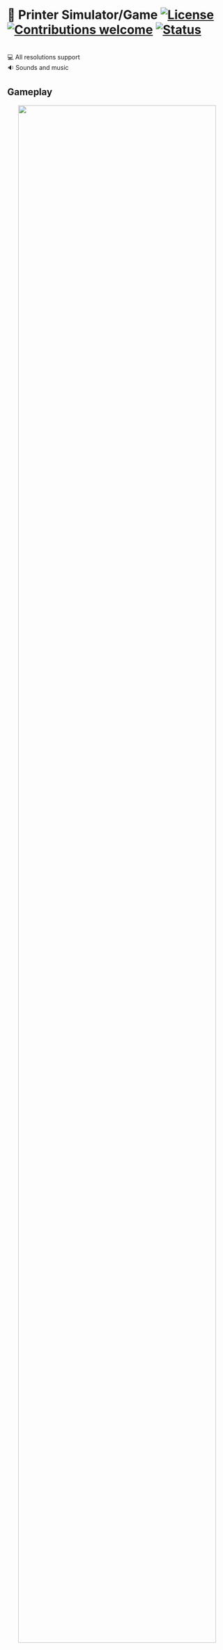 # 📠 Printer Simulator/Game [![License](https://img.shields.io/badge/licence-MIT-blue)](https://choosealicense.com/licenses/mit/) [![Contributions welcome](https://img.shields.io/badge/contributions-welcome-orange.svg)](https://github.com/Ukasz09/Printer-Simulator-Game) [![Status](https://img.shields.io/badge/status-finished-brightgreen)](https://github.com/Ukasz09/Printer-Simulator-Game)

<br/>
💻 All resolutions support <br/>
🔉 Sounds and music <br/>

## Gameplay
<p align="center"><img width=95% src="https://raw.githubusercontent.com/Ukasz09/PrinterSimulator/master/readmeImages/gameplay1.gif"></p>
<p align="center"><img width=95% src="https://raw.githubusercontent.com/Ukasz09/PrinterSimulator/master/readmeImages/gameplay2.gif"></p>
<br/>

## Screenshots 

![alt text](https://raw.githubusercontent.com/Ukasz09/PrinterSimulator/master/readmeImages/1.png)
![alt text](https://raw.githubusercontent.com/Ukasz09/PrinterSimulator/master/readmeImages/2.png)
![alt text](https://raw.githubusercontent.com/Ukasz09/PrinterSimulator/master/readmeImages/3.png)

## How to use it
If there is a problem with running, try to open it by console with command:
- Windows
```cmd
java -jar PrinterSimulator2.jar
```

- Linux 
```bash
java -jar PrinterSimulator2.jar
```
<br/>
If you will see errors about not having error like this:
```bash
java.lang.NoClassDefFoundError: javafx/application/Application
```
<br/>
it means that you don't have javafx libraries and you need to follow this steps: <br/>
1) Download javaFx libraries for linux [javafx-oracle.com](https://www.oracle.com/java/technologies/java-archive-javafx-downloads.html#javafx_sdk-1.3.1-oth-JPR)
2) Unpack files into your java library destination, for example: `/usr/lib/jvm/java-14-oracle`
3) Run script made by myself for you, with java library destination folder, for example
```bash
./runGame.sh /usr/lib/jvm/java-14-oracle
```
## Game control
By `mouse` - intuitively, by clicking on individual elements

## Software design stuff
**Used Designs Patterns:**
<br/><br/>
✅ Builder <br/>
✅ Singleton <br/>
✅ Strategy <br/>
✅ Decorator <br/>
✅ Observer <br/>

**Code overview:**
<br/><br/>
✔️ 90 classes (including enums and interfaces) <br/>
✔️ over 4200 lines of code  <br/>

## Acknowledgements
Thanks to one of my teacher, who inspired me to this app 
___
## 📫 Contact 
Created by <br/>
<a href="https://github.com/Ukasz09" target="_blank"><img src="https://avatars0.githubusercontent.com/u/44710226?s=460&v=4"  width="100px;"></a>
<br/> gajerski.lukasz@gmail.com - feel free to contact me! ✊

